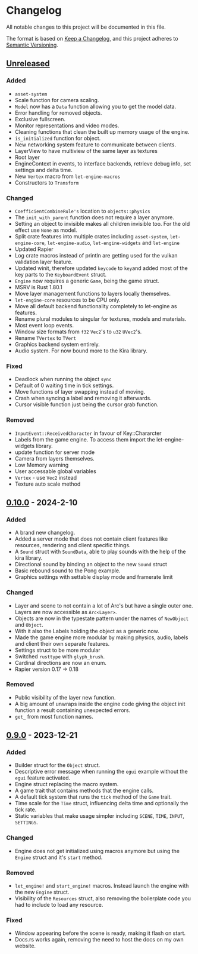 # Changelog

All notable changes to this project will be documented in this file.

The format is based on [Keep a Changelog](https://keepachangelog.com/en/1.1.0/),
and this project adheres to [Semantic Versioning](https://semver.org/spec/v2.0.0.html).

## [Unreleased]

### Added

- `asset-system`
- Scale function for camera scaling.
- `Model` now has a `Data` function allowing you to get the model data.
- Error handling for removed objects.
- Exclusive fullscreen.
- Monitor representations and video modes.
- Cleaning functions that clean the built up memory usage of the engine.
- `is_initialized` function for object.
- New networking system feature to communicate between clients.
- LayerView to have multiview of the same layer as textures
- Root layer
- EngineContext in events, to interface backends, retrieve debug info, set settings and delta time.
- New `Vertex` macro from `let-engine-macros`
- Constructors to `Transform`

### Changed

- `CoefficientCombineRule's` location to `objects::physics`
- The `init_with_parent` function does not require a layer anymore.
- Setting an object to invisible makes all children invisible too. For the old effect use `None` as model.
- Split crate features into multiple crates including `asset-system`, `let-engine-core`, `let-engine-audio`, `let-engine-widgets` and `let-engine`
- Updated Rapier
- Log crate macros instead of println are getting used for the vulkan validation layer feature.
- Updated winit, therefore updated `keycode` to `key`and added most of the key parts to the `KeyboardEvent` struct.
- `Engine` now requires a generic `Game`, being the game struct.
- MSRV is Rust 1.80.1
- Move layer management functions to layers locally themselves.
- `let-engine-core` resources to be CPU only.
- Move all default backend functionality completely to let-engine as features.
- Rename plural modules to singular for textures, models and materials.
- Most event loop events.
- Window size formats from `f32` `Vec2`'s to `u32` `UVec2`'s.
- Rename `TVertex` to `TVert`
- Graphics backend system entirely.
- Audio system. For now bound more to the Kira library.

### Fixed

- Deadlock when running the object `sync`
- Default of 0 waiting time in tick settings.
- Move functions of layer swapping instead of moving.
- Crash when syncing a label and removing it afterwards.
- Cursor visible function just being the cursor grab function.

### Removed

- `InputEvent::ReceivedCharacter` in favour of Key::Chararcter
- Labels from the game engine. To access them import the let-engine-widgets library.
- update function for server mode
- Camera from layers themselves.
- Low Memory warning
- User accessable global variables
- `Vertex` - use `Vec2` instead
- Texture auto scale method

## [0.10.0] - 2024-2-10

### Added

- A brand new changelog.
- Added a server mode that does not contain client features like resources, rendering and client specific things.
- A `Sound` struct with `SoundData`, able to play sounds with the help of the kira library.
- Directional sound by binding an object to the new `Sound` struct
- Basic rebound sound to the Pong example.
- Graphics settings with settable display mode and framerate limit

### Changed

- Layer and scene to not contain a lot of Arc's but have a single outer one. Layers are now accessible as `Arc<Layer>`.
- Objects are now in the typestate pattern under the names of `NewObject` and `Object`.
- With it also the Labels holding the object as a generic now.
- Made the game engine more modular by making physics, audio, labels and client their own separate features.
- Settings struct to be more modular
- Switched `rusttype` with `glyph_brush`.
- Cardinal directions are now an enum.
- Rapier version 0.17 -> 0.18

### Removed

- Public visibility of the layer new function.
- A big amount of unwraps inside the engine code giving the object init function a result containing unexpected errors.
- `get_` from most function names.

## [0.9.0] - 2023-12-21

### Added

- Builder struct for the `Object` struct.
- Descriptive error message when running the `egui` example without the `egui` feature activated.
- Engine struct replacing the macro system.
- A game trait that contains methods that the engine calls.
- A default tick system that runs the `tick` method of the `Game` trait.
- Time scale for the `Time` struct, influencing delta time and optionally the tick rate.
- Static variables that make usage simpler including `SCENE`, `TIME`, `INPUT`, `SETTINGS`.

### Changed

- Engine does not get initialized using macros anymore but using the `Engine` struct and it's `start` method.

### Removed

- `let_engine!` and `start_engine!` macros. Instead launch the engine with the new `Engine` struct.
- Visibility of the `Resources` struct, also removing the boilerplate code you had to include to load any resource.

### Fixed

- Window appearing before the scene is ready, making it flash on start.
- Docs.rs works again, removing the need to host the docs on my own website.

[unreleased]: https://github.com/Letronix624/let-engine/compare/0.10.0...main
[0.10.0]: https://github.com/Letronix624/let-engine/compare/0.9.0...0.10.0
[0.9.0]: https://github.com/Letronix624/let-engine/releases/tag/0.9.0
